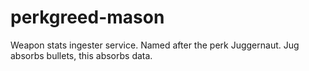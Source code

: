 # perkgreed-mason
Weapon stats ingester service. Named after the perk Juggernaut. Jug absorbs bullets, this absorbs data.

